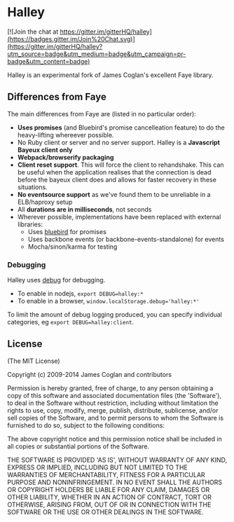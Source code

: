 # Halley

[![Join the chat at https://gitter.im/gitterHQ/halley](https://badges.gitter.im/Join%20Chat.svg)](https://gitter.im/gitterHQ/halley?utm_source=badge&utm_medium=badge&utm_campaign=pr-badge&utm_content=badge)

Halley is an experimental fork of James Coglan's excellent Faye library.

## Differences from Faye

The main differences from Faye are (listed in no particular order):
* **Uses promises** (and Bluebird's promise cancelleation feature) to do the heavy-lifting whereever possible.
* No Ruby client or server and no server support. Halley is a **Javascript Bayeux client only**
* **Webpack/browserify packaging**
* **Client reset support**. This will force the client to rehandshake. This can be useful when the application realises that the connection is dead before the bayeux client does and allows for faster recovery in these situations.
* **No eventsource support** as we've found them to be unreliable in a ELB/haproxy setup
* All **durations are in milliseconds**, not seconds
* Wherever possible, implementations have been replaced with external libraries:
  * Uses [bluebird](https://github.com/petkaantonov/bluebird/) for promises
  * Uses backbone events (or backbone-events-standalone) for events
  * Mocha/sinon/karma for testing

### Debugging

Halley uses [debug](https://github.com/visionmedia/debug) for debugging. 

  * To enable in nodejs, `export DEBUG=halley:*`
  * To enable in a browser, `window.localStorage.debug='halley:*'`

To limit the amount of debug logging produced, you can specify individual categories, eg `export DEBUG=halley:client`.

## License

(The MIT License)

Copyright (c) 2009-2014 James Coglan and contributors

Permission is hereby granted, free of charge, to any person obtaining a copy of
this software and associated documentation files (the 'Software'), to deal in
the Software without restriction, including without limitation the rights to
use, copy, modify, merge, publish, distribute, sublicense, and/or sell copies
of the Software, and to permit persons to whom the Software is furnished to do
so, subject to the following conditions:

The above copyright notice and this permission notice shall be included in all
copies or substantial portions of the Software.

THE SOFTWARE IS PROVIDED 'AS IS', WITHOUT WARRANTY OF ANY KIND, EXPRESS OR
IMPLIED, INCLUDING BUT NOT LIMITED TO THE WARRANTIES OF MERCHANTABILITY,
FITNESS FOR A PARTICULAR PURPOSE AND NONINFRINGEMENT. IN NO EVENT SHALL THE
AUTHORS OR COPYRIGHT HOLDERS BE LIABLE FOR ANY CLAIM, DAMAGES OR OTHER
LIABILITY, WHETHER IN AN ACTION OF CONTRACT, TORT OR OTHERWISE, ARISING FROM,
OUT OF OR IN CONNECTION WITH THE SOFTWARE OR THE USE OR OTHER DEALINGS IN THE
SOFTWARE.
